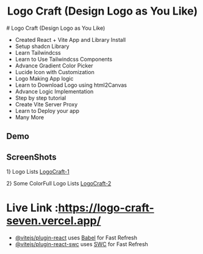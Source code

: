 <div align="center">

<h1>Logo Craft (Design Logo as You Like)</h1>
</div>
# Logo Craft (Design Logo as You Like)

- Created  React + Vite App and Library Install
- Setup shadcn Library
- Learn Tailwindcss 
- Learn to Use Tailwindcss Components
- Advance Gradient Color Picker
- Lucide Icon with Customization
- Logo Making App logic
- Learn to Download Logo using html2Canvas 
- Advance Logic Implementation
-  Step by step tutorial
- Create Vite Server Proxy
- Learn to Deploy your app
- Many More
## Demo





## ScreenShots
1} Logo Lists 
[LogoCraft-1](https://github.com/user-attachments/assets/8c05cbc3-dd53-4272-93e6-c539f94981d2)

2} Some ColorFull Logo Lists
[LogoCraft-2](https://github.com/user-attachments/assets/bb188809-aa52-4bf4-ac4a-ff4f190181cb)


# Live Link :https://logo-craft-seven.vercel.app/
- [@vitejs/plugin-react](https://github.com/vitejs/vite-plugin-react/blob/main/packages/plugin-react/README.md) uses [Babel](https://babeljs.io/) for Fast Refresh
- [@vitejs/plugin-react-swc](https://github.com/vitejs/vite-plugin-react-swc) uses [SWC](https://swc.rs/) for Fast Refresh
